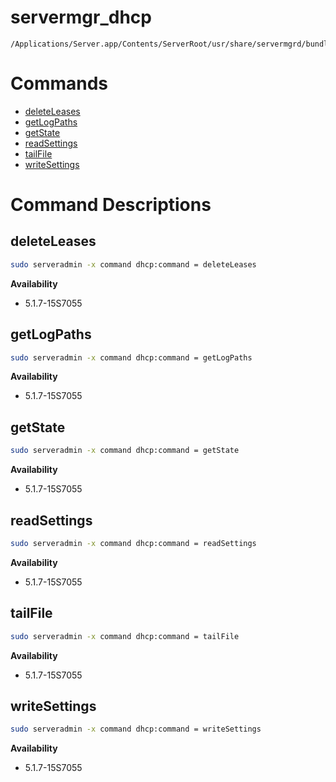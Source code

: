 # servermgr_dhcp

```console
/Applications/Server.app/Contents/ServerRoot/usr/share/servermgrd/bundles/servermgr_dhcp.bundle/Contents/MacOS/servermgr_dhcp
```

# Commands

* [deleteLeases](https://github.com/erikberglund/servermgr_commands/blob/master/servermgr_dhcp.md#deleteleases)
* [getLogPaths](https://github.com/erikberglund/servermgr_commands/blob/master/servermgr_dhcp.md#getlogpaths)
* [getState](https://github.com/erikberglund/servermgr_commands/blob/master/servermgr_dhcp.md#getstate)
* [readSettings](https://github.com/erikberglund/servermgr_commands/blob/master/servermgr_dhcp.md#readsettings)
* [tailFile](https://github.com/erikberglund/servermgr_commands/blob/master/servermgr_dhcp.md#tailfile)
* [writeSettings](https://github.com/erikberglund/servermgr_commands/blob/master/servermgr_dhcp.md#writesettings)

# Command Descriptions

## deleteLeases

```bash
sudo serveradmin -x command dhcp:command = deleteLeases
```

**Availability**
* 5.1.7-15S7055

## getLogPaths

```bash
sudo serveradmin -x command dhcp:command = getLogPaths
```

**Availability**
* 5.1.7-15S7055

## getState

```bash
sudo serveradmin -x command dhcp:command = getState
```

**Availability**
* 5.1.7-15S7055

## readSettings

```bash
sudo serveradmin -x command dhcp:command = readSettings
```

**Availability**
* 5.1.7-15S7055

## tailFile

```bash
sudo serveradmin -x command dhcp:command = tailFile
```

**Availability**
* 5.1.7-15S7055

## writeSettings

```bash
sudo serveradmin -x command dhcp:command = writeSettings
```

**Availability**
* 5.1.7-15S7055

